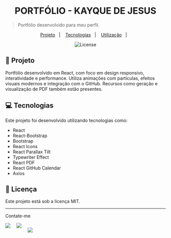 <h1 align="center" style="text-align: center;">
  PORTFÓLIO - KAYQUE DE JESUS
</h1>

> Portfólio desenvolvido para meu perfil.

<p align="center">
  <a href="#project">Projeto</a>&nbsp;&nbsp;&nbsp;|&nbsp;&nbsp;&nbsp;
  <a href="#technologies">Tecnologias</a>&nbsp;&nbsp;&nbsp;|&nbsp;&nbsp;&nbsp;
  <a href="#usage">Utilização</a>&nbsp;&nbsp;&nbsp;|&nbsp;&nbsp;&nbsp;
  
</p>

<p align="center">
  <img alt="License" src="https://img.shields.io/static/v1?label=license&message=MIT&color=49AA26&labelColor=000000">
</p>

<h2 id="project">📁 Projeto</h2>

Portfólio desenvolvido em React, com foco em design responsivo, interatividade e performance. Utiliza animações com partículas, efeitos visuais modernos e integração com o GitHub. Recursos como geração e visualização de PDF também estão presentes.


<h2 id="technologies">💻 Tecnologias</h2>

Este projeto foi desenvolvido utilizando tecnologias como:

- React
- React-Bootstrap
- Bootstrap
- React Icons
- React Parallax Tilt
- Typewriter Effect
- React PDF
- React GitHub Calendar
- Axios




<h2 id="license">📝 Licença</h2>

Este projeto está sob a licença MIT.

---

Contate-me

<div style="display: flex;">
  <a href="https://www.linkedin.com/in/kayque-de-jesus-4008312b2/" target="_blank"><img src="https://img.shields.io/badge/-LinkedIn-%230077B5?style=for-the-badge&logo=linkedin&logoColor=white" style="margin-right: 2vw" target="_blank"></a>
  <a href="mailto:kayquedejesusdossantos@gmail.com"><img src="https://img.shields.io/badge/-Gmail-%23333?style=for-the-badge&logo=gmail&logoColor=white" style="margin-right: 2vw" target="_blank"></a>
  
  <a href="https://www.instagram.com/kayque.prof/" target="_blank"><img src="https://img.shields.io/badge/-Instagram-%23E4405F?style=for-the-badge&logo=instagram&logoColor=white" target="_blank"></a>
</div>
